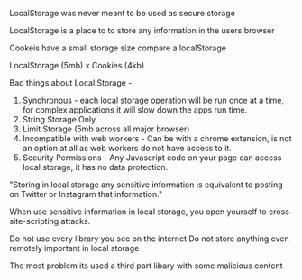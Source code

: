 LocalStorage was never meant to be used as secure storage

LocalStorage is a place to to store any information in the users browser

Cookeis have a small storage size compare a localStorage

LocalStorage (5mb) x Cookies (4kb)

Bad things about Local Storage -

1. Synchronous - each local storage operation will be run once at a time, for complex applications it will slow down the apps run time.
2. String Storage Only.
3. Limit Storage (5mb across all major browser)
4. Incompatible with web workers - Can be with a chrome extension, is not an option at all as web workers do not have access to it.
5. Security Permissions - Any Javascript code on your page can access local storage, it has no data protection.

"Storing in local storage any sensitive information is equivalent to posting on Twitter or Instagram that information."

When use sensitive information in local storage, you open yourself to cross-site-scripting attacks.


Do not use every library you see on the internet
Do not store anything even remotely important in local storage


The most problem its used a third part libary with some malicious content